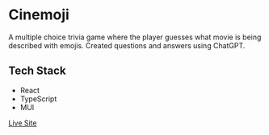 # Cinemoji

A multiple choice trivia game where the player guesses what movie is being described with emojis. Created questions and answers using ChatGPT.

## Tech Stack
- React
- TypeScript
- MUI

[Live Site](https://anthonysorise.com/cinemoji/)